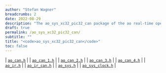 ```yaml
---
author: "Stefan Wagner"
breadcrumbs: 2
date: 2022-08-29
description: "The ao_sys_xc32_pic32_can package of the ao real-time operating system."
draft: true
permalink: /ao_sys_xc32_pic32_can/ 
subtitle: ""
title: "<code>ao_sys_xc32_pic32_can</code>"
toc: false
---
```


| [`ao_can.h`](ao_can.h.md) |
| [`ao_can_1.h`](ao_can_1.h.md) |
| [`ao_can_2.h`](ao_can_2.h.md) |
| [`ao_can_3.h`](ao_can_3.h.md) |
| [`ao_can_4.h`](ao_can_4.h.md) |
| [`ao_ir.h`](ao_ir.h.md) |
| [`ao_ir_can.h`](ao_ir_can.h.md) |
| [`ao_sys.h`](ao_sys.h.md) |
| [`ao_sys_clock.h`](ao_sys_clock.h.md) |
